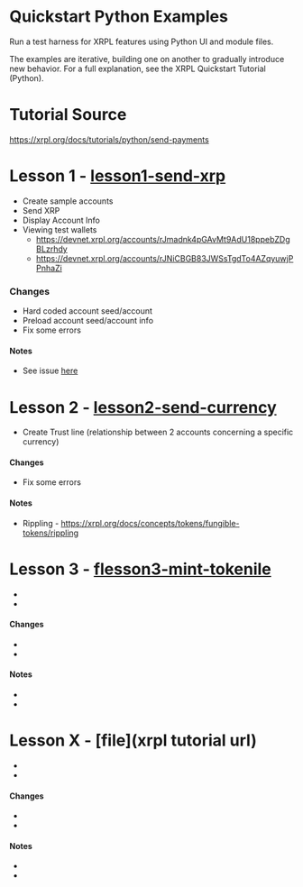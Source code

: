 # Quickstart Python Examples

Run a test harness for XRPL features using Python UI and module files.

The examples are iterative, building one on another to gradually introduce new behavior. For a full explanation, see the XRPL Quickstart Tutorial (Python).

# Tutorial Source
https://xrpl.org/docs/tutorials/python/send-payments


# Lesson 1 - [lesson1-send-xrp](https://xrpl.org/docs/tutorials/python/send-payments/create-accounts-send-xrp)
- Create sample accounts
- Send XRP
- Display Account Info
- Viewing test wallets
    - https://devnet.xrpl.org/accounts/rJmadnk4pGAvMt9AdU18ppebZDgBLzrhdy
    - https://devnet.xrpl.org/accounts/rJNiCBGB83JWSsTgdTo4AZqyuwjPPnhaZi

### Changes
- Hard coded account seed/account
- Preload account seed/account info
- Fix some errors

#### Notes
- See issue [here](https://github.com/rickeygalloway/xrpl_python/issues/1)

# Lesson 2 - [lesson2-send-currency](https://xrpl.org/docs/tutorials/python/send-payments/create-trust-line-send-currency)
- Create Trust line (relationship between 2 accounts concerning a specific currency)

#### Changes
- Fix some errors

#### Notes
- Rippling - https://xrpl.org/docs/concepts/tokens/fungible-tokens/rippling

# Lesson 3 - [flesson3-mint-tokenile](https://xrpl.org/docs/tutorials/python/nfts/mint-and-burn-nfts)
- 
- 

#### Changes
- 
- 

#### Notes
- 
- 

# Lesson X - [file](xrpl tutorial url)
- 
- 

#### Changes
- 
- 

#### Notes
- 
- 
